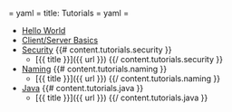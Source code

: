 = yaml =
title: Tutorials
= yaml =

* [Hello World](/tutorials/hello-world.html)
* [Client/Server Basics](/tutorials/basics.html)
* [Security](/tutorials/security/)
  {{# content.tutorials.security }}
  * [{{ title }}]({{ url }})
  {{/ content.tutorials.security }}
* [Naming](/tutorials/naming/)
  {{# content.tutorials.naming }}
  * [{{ title }}]({{ url }})
  {{/ content.tutorials.naming }}
* [Java](/tutorials/java/)
  {{# content.tutorials.java }}
  * [{{ title }}]({{ url }})
  {{/ content.tutorials.java }}
